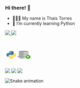 ### Hi there! 👋

- 🙋🏻‍♀️ My name is Thais Torres
- 📖 I’m currently learning Python

<a href="https://github.com/thaistaguiar">
  <img height="180em" src="https://github-readme-stats-eight-theta.vercel.app/api?username=thaistaguiar&show_icons=true&theme=synthwave&include_all_commits=true&count_private=true"/>
  <img height="180em" src="https://github-readme-stats-eight-theta.vercel.app/api/top-langs/?username=thaistaguiar&layout=compact&langs_count=8&theme=synthwave"/>
<div>

##
  
<div style="display: inline_block"><br>
  <img align="center" alt="Tata-Python" height="30" width="40" src="https://raw.githubusercontent.com/devicons/devicon/master/icons/python/python-original.svg">
  <img align="center" alt="Tata-Sql" height="30" width="40" src="https://raw.githubusercontent.com/devicons/devicon/master/icons/sqldeveloper/sqldeveloper-original.svg">  
</div>

##
  
<div>
  <a href = "mailto: thaistaguiar@hotmail.com.com"><img src="https://img.shields.io/badge/Microsoft_Outlook-0078D4?style=for-the-badge&logo=microsoft-outlook&logoColor=white"></a>
  <a href="https://www.linkedin.com/in/thaistaguiar" target="_blank"><img src="https://img.shields.io/badge/-LinkedIn-%230077B5?style=for-the-badge&logo=linkedin&logoColor=white" target="_blank"></a>
  <a href="https://instagram.com/thaistaguiar" target="_blank"><img src="https://img.shields.io/badge/-Instagram-%23E4405F?style=for-the-badge&logo=instagram&logoColor=white" target="_blank"></a>
</div>

 ![Snake animation](https://github.com/rafaballerini/thaistaguiar/blob/output/github-contribution-grid-snake.svg)
